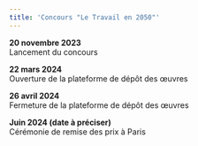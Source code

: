```yaml
---
title: 'Concours "Le Travail en 2050"'
---
```

**20 novembre 2023**\
Lancement du concours  

**22 mars 2024**\
Ouverture de la plateforme de dépôt des œuvres

**26 avril 2024**\
Fermeture de la plateforme de dépôt des œuvres

**Juin 2024 (date à préciser)**\
Cérémonie de remise des prix à Paris